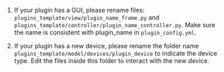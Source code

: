 1. If your plugin has a GUI, please rename files: `plugins_template/view/plugin_name_frame.py` and `plugins_template/controller/plugin_name_controller.py`.
Make sure the name is consistent with plugin_name in `plugin_config.yml`.

2. If your plugin has a new device, please rename the folder name `plugins_template/model/devices/plugin_device` to indicate the device type. Edit the files inside this folder to interact with the new device. 
